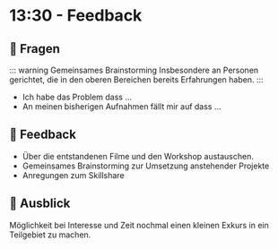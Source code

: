 # 13:30 - Feedback


## :speech_balloon: Fragen

::: warning Gemeinsames Brainstorming
Insbesondere an Personen gerichtet, die in den oberen Bereichen bereits Erfahrungen haben.
:::

- Ich habe das Problem dass ...
- An meinen bisherigen Aufnahmen fällt mir auf dass ...
## :speech_balloon: Feedback
- Über die entstandenen Filme und den Workshop austauschen.
- Gemeinsames Brainstorming zur Umsetzung anstehender Projekte
- Anregungen zum Skillshare


## :gift: Ausblick
Möglichkeit bei Interesse und Zeit nochmal einen kleinen Exkurs in ein Teilgebiet zu machen.
